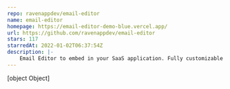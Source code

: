 ```yaml
---
repo: ravenappdev/email-editor
name: email-editor
homepage: https://email-editor-demo-blue.vercel.app/
url: https://github.com/ravenappdev/email-editor
stars: 117
starredAt: 2022-01-02T06:37:54Z
description: |-
    Email Editor to embed in your SaaS application. Fully customizable and lightweight. 
---
```


[object Object]
